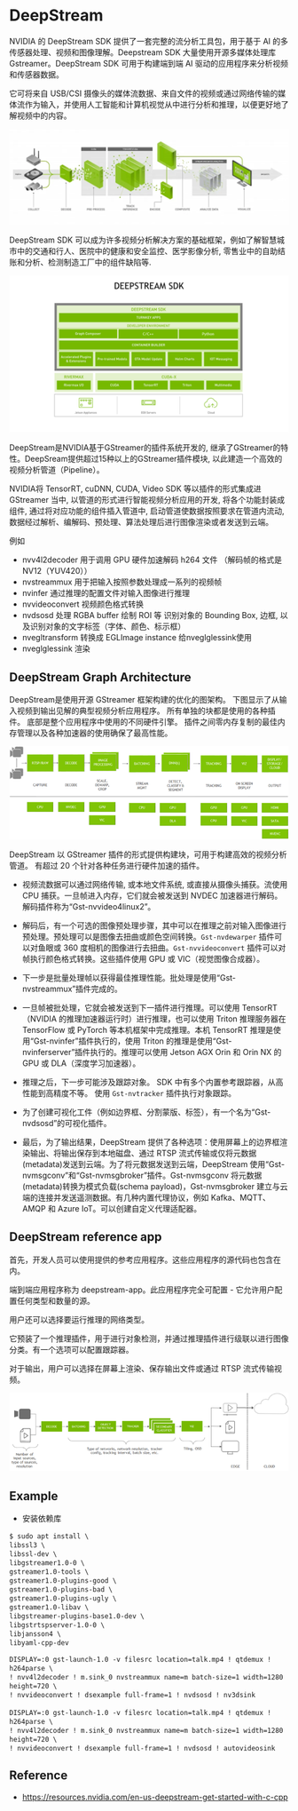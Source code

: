# DeepStream

NVIDIA 的 DeepStream SDK 提供了一套完整的流分析工具包，用于基于 AI 的多传感器处理、视频和图像理解。Deepstream SDK 大量使用开源多媒体处理库 Gstreamer。DeepStream SDK 可用于构建端到端 AI 驱动的应用程序来分析视频和传感器数据。

它可将来自 USB/CSI 摄像头的媒体流数据、来自文件的视频或通过网络传输的媒体流作为输入，并使用人工智能和计算机视觉从中进行分析和推理，以便更好地了解视频中的内容。

![deep stream](../_static/deep_stream_flow.png)

DeepStream SDK 可以成为许多视频分析解决方案的基础框架，例如了解智慧城市中的交通和行人、医院中的健康和安全监控、医学影像分析, 零售业中的自助结账和分析、检测制造工厂中的组件缺陷等.

![](../_static/DeepStream_Overview.png)

DeepStream是NVIDIA基于GStreamer的插件系统开发的, 继承了GStreamer的特性。DeepSream提供超过15种以上的GStreamer插件模块, 以此建造一个高效的视频分析管道（Pipeline）。

NVIDIA将 TensorRT, cuDNN, CUDA, Video SDK 等以插件的形式集成进 GStreamer 当中, 以管道的形式进行智能视频分析应用的开发, 将各个功能封装成组件, 通过将对应功能的组件插入管道中, 启动管道使数据按照要求在管道内流动, 数据经过解析、编解码、预处理、算法处理后进行图像渲染或者发送到云端。

例如

* nvv4l2decoder 用于调用 GPU 硬件加速解码 h264 文件 （解码帧的格式是 NV12（YUV420））
* nvstreammux 用于把输入按照参数处理成一系列的视频帧 
* nvinfer 通过推理的配置文件对输入图像进行推理 
* nvvideoconvert 视频颜色格式转换 
* nvdsosd 处理 RGBA buffer 绘制 ROI 等 识别对象的 Bounding Box, 边框,  以及识别对象的文字标签（字体、颜色、标示框） 
* nvegltransform 转换成 EGLImage instance 给nveglglessink使用
* nveglglessink 渲染

## DeepStream Graph Architecture

DeepStream是使用开源 GStreamer 框架构建的优化的图架构。 下图显示了从输入视频到输出见解的典型视频分析应用程序。 所有单独的块都是使用的各种插件。 底部是整个应用程序中使用的不同硬件引擎。 插件之间零内存复制的最佳内存管理以及各种加速器的使用确保了最高性能。

![](../_static/DS_overview_graph_architecture.png)

DeepStream 以 GStreamer 插件的形式提供构建块，可用于构建高效的视频分析管道。 有超过 20 个针对各种任务进行硬件加速的插件。

* 视频流数据可以通过网络传输, 或本地文件系统, 或直接从摄像头捕获。流使用 CPU 捕获。一旦帧进入内存，它们就会被发送到 NVDEC 加速器进行解码。解码插件称为“Gst-nvvideo4linux2”。

* 解码后，有一个可选的图像预处理步骤，其中可以在推理之前对输入图像进行预处理。预处理可以是图像去扭曲或颜色空间转换。`Gst-nvdewarper` 插件可以对鱼眼或 360 度相机的图像进行去扭曲。`Gst-nvvideoconvert` 插件可以对帧执行颜色格式转换。这些插件使用 GPU 或 VIC（视觉图像合成器）。

* 下一步是批量处理帧以获得最佳推理性能。批处理是使用“Gst-nvstreammux”插件完成的。

* 一旦帧被批处理，它就会被发送到下一插件进行推理。可以使用 TensorRT（NVIDIA 的推理加速器运行时）进行推理，也可以使用 Triton 推理服务器在 TensorFlow 或 PyTorch 等本机框架中完成推理。本机 TensorRT 推理是使用“Gst-nvinfer”插件执行的，使用 Triton 的推理是使用“Gst-nvinferserver”插件执行的。推理可以使用 Jetson AGX Orin 和 Orin NX 的 GPU 或 DLA（深度学习加速器）。

* 推理之后，下一步可能涉及跟踪对象。 SDK 中有多个内置参考跟踪器，从高性能到高精度不等。 使用 `Gst-nvtracker` 插件执行对象跟踪。

* 为了创建可视化工件（例如边界框、分割蒙版、标签），有一个名为“Gst-nvdsosd”的可视化插件。

* 最后，为了输出结果，DeepStream 提供了各种选项：使用屏幕上的边界框渲染输出、将输出保存到本地磁盘、通过 RTSP 流式传输或仅将元数据(metadata)发送到云端。为了将元数据发送到云端，DeepStream 使用“Gst-nvmsgconv”和“Gst-nvmsgbroker”插件。Gst-nvmsgconv 将元数据(metadata)转换为模式负载(schema payload)，Gst-nvmsgbroker 建立与云端的连接并发送遥测数据。有几种内置代理协议，例如 Kafka、MQTT、AMQP 和 Azure IoT。可以创建自定义代理适配器。

## DeepStream reference app

首先，开发人员可以使用提供的参考应用程序。这些应用程序的源代码也包含在内。

端到端应用程序称为 deepstream-app。此应用程序完全可配置 - 它允许用户配置任何类型和数量的源。

用户还可以选择要运行推理的网络类型。

它预装了一个推理插件，用于进行对象检测，并通过推理插件进行级联以进行图像分类。有一个选项可以配置跟踪器。

对于输出，用户可以选择在屏幕上渲染、保存输出文件或通过 RTSP 流式传输视频。


![](../_static/DS_overview_reference_app.png)


## Example

* 安装依赖库

```
$ sudo apt install \
libssl3 \
libssl-dev \
libgstreamer1.0-0 \
gstreamer1.0-tools \
gstreamer1.0-plugins-good \
gstreamer1.0-plugins-bad \
gstreamer1.0-plugins-ugly \
gstreamer1.0-libav \
libgstreamer-plugins-base1.0-dev \
libgstrtspserver-1.0-0 \
libjansson4 \
libyaml-cpp-dev
```

```
DISPLAY=:0 gst-launch-1.0 -v filesrc location=talk.mp4 ! qtdemux ! h264parse \
! nvv4l2decoder ! m.sink_0 nvstreammux name=m batch-size=1 width=1280 height=720 \
! nvvideoconvert ! dsexample full-frame=1 ! nvdsosd ! nv3dsink

DISPLAY=:0 gst-launch-1.0 -v filesrc location=talk.mp4 ! qtdemux ! h264parse \
! nvv4l2decoder ! m.sink_0 nvstreammux name=m batch-size=1 width=1280 height=720 \
! nvvideoconvert ! dsexample full-frame=1 ! nvdsosd ! autovideosink
```


## Reference
* https://resources.nvidia.com/en-us-deepstream-get-started-with-c-cpp